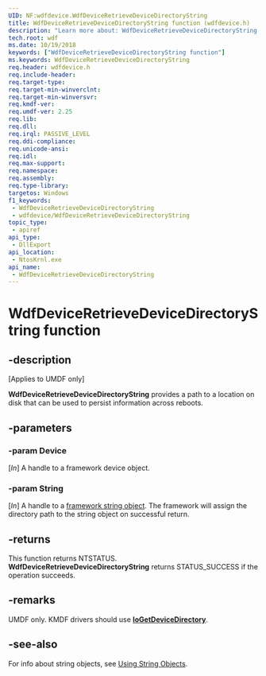 ```yaml
---
UID: NF:wdfdevice.WdfDeviceRetrieveDeviceDirectoryString
title: WdfDeviceRetrieveDeviceDirectoryString function (wdfdevice.h)
description: "Learn more about: WdfDeviceRetrieveDeviceDirectoryString function"
tech.root: wdf
ms.date: 10/19/2018
keywords: ["WdfDeviceRetrieveDeviceDirectoryString function"]
ms.keywords: WdfDeviceRetrieveDeviceDirectoryString
req.header: wdfdevice.h
req.include-header: 
req.target-type: 
req.target-min-winverclnt: 
req.target-min-winversvr: 
req.kmdf-ver: 
req.umdf-ver: 2.25
req.lib: 
req.dll: 
req.irql: PASSIVE_LEVEL
req.ddi-compliance: 
req.unicode-ansi: 
req.idl: 
req.max-support: 
req.namespace: 
req.assembly: 
req.type-library: 
targetos: Windows
f1_keywords:
 - WdfDeviceRetrieveDeviceDirectoryString
 - wdfdevice/WdfDeviceRetrieveDeviceDirectoryString
topic_type:
 - apiref
api_type:
 - DllExport
api_location:
 - NtosKrnl.exe
api_name:
 - WdfDeviceRetrieveDeviceDirectoryString
---
```


# WdfDeviceRetrieveDeviceDirectoryString function


## -description

[Applies to UMDF only]

**WdfDeviceRetrieveDeviceDirectoryString** provides a path to a location on disk that can be used to persist information across reboots.

## -parameters

### -param Device

[_In_] A handle to a framework device object.

### -param String

[_In_] A handle to a [framework string object](/windows-hardware/drivers/wdf/using-string-objects). The framework will assign the directory path to the string object on successful return.

## -returns

This function returns NTSTATUS.
**WdfDeviceRetrieveDeviceDirectoryString** returns STATUS_SUCCESS if the operation succeeds.

## -remarks

UMDF only. KMDF drivers should use [**IoGetDeviceDirectory**](../wdm/nf-wdm-iogetdevicedirectory.md).

## -see-also

For info about string objects, see [Using String Objects](/windows-hardware/drivers/wdf/using-string-objects).
